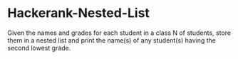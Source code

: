 # Hackerank-Nested-List
Given the names and grades for each student in a class N of students, store them in a nested list and print the name(s) of any student(s) having the second lowest grade.
